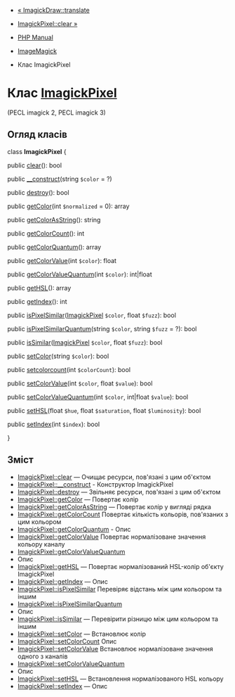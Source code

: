 - [« ImagickDraw::translate](imagickdraw.translate.md)
- [ImagickPixel::clear »](imagickpixel.clear.md)

- [PHP Manual](index.md)
- [ImageMagick](book.imagick.md)
- Клас ImagickPixel

# Клас [ImagickPixel](class.imagickpixel.md)

(PECL imagick 2, PECL imagick 3)

## Огляд класів

class **ImagickPixel** {

public [clear](imagickpixel.clear.md)(): bool

public [\_\_construct](imagickpixel.construct.md)(string `$color` = ?)

public [destroy](imagickpixel.destroy.md)(): bool

public [getColor](imagickpixel.getcolor.md)(int `$normalized` = 0):
array

public [getColorAsString](imagickpixel.getcolorasstring.md)(): string

public [getColorCount](imagickpixel.getcolorcount.md)(): int

public [getColorQuantum](imagickpixel.getcolorquantum.md)(): array

public [getColorValue](imagickpixel.getcolorvalue.md)(int `$color`):
float

public
[getColorValueQuantum](imagickpixel.getcolorvaluequantum.md)(int
`$color`): int\|float

public [getHSL](imagickpixel.gethsl.md)(): array

public [getIndex](imagickpixel.getindex.md)(): int

public
[isPixelSimilar](imagickpixel.ispixelsimilar.md)([ImagickPixel](class.imagickpixel.md)
`$color`, float `$fuzz`): bool

public
[isPixelSimilarQuantum](imagickpixel.ispixelsimilarquantum.md)(string
`$color`, string `$fuzz` = ?): bool

public
[isSimilar](imagickpixel.issimilar.md)([ImagickPixel](class.imagickpixel.md)
`$color`, float `$fuzz`): bool

public [setColor](imagickpixel.setcolor.md)(string `$color`): bool

public [setcolorcount](imagickpixel.setcolorcount.md)(int
`$colorCount`): bool

public [setColorValue](imagickpixel.setcolorvalue.md)(int `$color`,
float `$value`): bool

public
[setColorValueQuantum](imagickpixel.setcolorvaluequantum.md)(int
`$color`, int\|float `$value`): bool

public [setHSL](imagickpixel.sethsl.md)(float `$hue`, float
`$saturation`, float `$luminosity`): bool

public [setIndex](imagickpixel.setindex.md)(int `$index`): bool

}

## Зміст

- [ImagickPixel::clear](imagickpixel.clear.md) — Очищає ресурси,
пов'язані з цим об'єктом
- [ImagickPixel::\_\_construct](imagickpixel.construct.md) -
Конструктор ImagickPixel
- [ImagickPixel::destroy](imagickpixel.destroy.md) — Звільняє
ресурси, пов'язані з цим об'єктом
- [ImagickPixel::getColor](imagickpixel.getcolor.md) — Повертає
колір
- [ImagickPixel::getColorAsString](imagickpixel.getcolorasstring.md)
— Повертає колір у вигляді рядка
- [ImagickPixel::getColorCount](imagickpixel.getcolorcount.md)
Повертає кількість кольорів, пов'язаних з цим кольором
- [ImagickPixel::getColorQuantum](imagickpixel.getcolorquantum.md) -
Опис
- [ImagickPixel::getColorValue](imagickpixel.getcolorvalue.md)
Повертає нормалізоване значення кольору каналу
- [ImagickPixel::getColorValueQuantum](imagickpixel.getcolorvaluequantum.md)
- Опис
- [ImagickPixel::getHSL](imagickpixel.gethsl.md) — Повертає
нормалізований HSL-колір об'єкту ImagickPixel
- [ImagickPixel::getIndex](imagickpixel.getindex.md) — Опис
- [ImagickPixel::isPixelSimilar](imagickpixel.ispixelsimilar.md)
Перевіряє відстань між цим кольором та іншим
- [ImagickPixel::isPixelSimilarQuantum](imagickpixel.ispixelsimilarquantum.md)
- Опис
- [ImagickPixel::isSimilar](imagickpixel.issimilar.md) — Перевірити
різницю між цим кольором та іншим
- [ImagickPixel::setColor](imagickpixel.setcolor.md) — Встановлює
колір
- [ImagickPixel::setColorCount](imagickpixel.setcolorcount.md)
Опис
- [ImagickPixel::setColorValue](imagickpixel.setcolorvalue.md)
Встановлює нормалізоване значення одного з каналів
- [ImagickPixel::setColorValueQuantum](imagickpixel.setcolorvaluequantum.md)
- Опис
- [ImagickPixel::setHSL](imagickpixel.sethsl.md) — Встановлення
нормалізованого HSL кольору
- [ImagickPixel::setIndex](imagickpixel.setindex.md) — Опис

